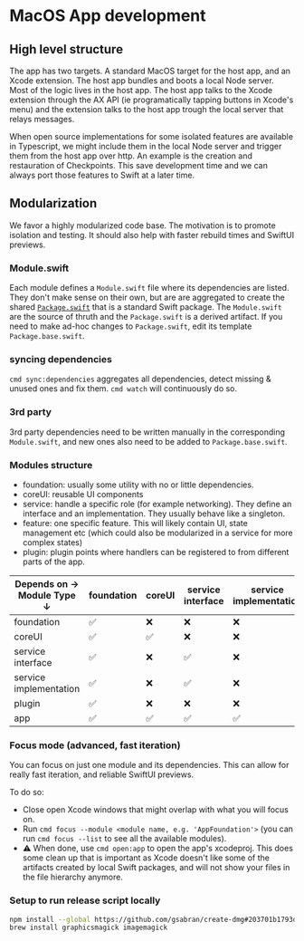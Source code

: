 # MacOS App development

## High level structure
The app has two targets. A standard MacOS target for the host app, and an Xcode extension. The host app bundles and boots a local Node server. Most of the logic lives in the host app. The host app talks to the Xcode extension through the AX API (ie programatically tapping buttons in Xcode's menu) and the extension talks to the host app trough the local server that relays messages.

When open source implementations for some isolated features are available in Typescript, we might include them in the local Node server and trigger them from the host app over http. An example is the creation and restauration of Checkpoints. This save development time and we can always port those features to Swift at a later time.

## Modularization
We favor a highly modularized code base. The motivation is to promote isolation and testing. It should also help with faster rebuild times and SwiftUI previews.

### Module.swift
Each module defines a `Module.swift` file where its dependencies are listed. They don't make sense on their own, but are are aggregated to create the shared [`Package.swift`](./modules/Package.swift) that is a standard Swift package.
The `Module.swift` are the source of thruth and the `Package.swift` is a derived artifact. If you need to make ad-hoc changes to `Package.swift`, edit its template `Package.base.swift`.

### syncing dependencies
`cmd sync:dependencies` aggregates all dependencies, detect missing & unused ones and fix them. `cmd watch` will continuously do so.

### 3rd party
3rd party dependencies need to be written manually in the corresponding `Module.swift`, and new ones also need to be added to `Package.base.swift`.

### Modules structure
- foundation: usually some utility with no or little dependencies.
- coreUI: reusable UI components
- service: handle a specific role (for example networking). They define an interface and an implementation. They usually behave like a singleton.
- feature: one specific feature. This will likely contain UI, state management etc (which could also be modularized in a service for more complex states)
- plugin: plugin points where handlers can be registered to from different parts of the app.

| Depends on →<br>Module Type ↓ | foundation | coreUI | service interface | service implementation | plugin |
|----------------------------------|------------|---------|------------------|----------------------|--------|
| foundation | ✅ | ❌ | ❌ | ❌ | ❌ |
| coreUI | ✅ | ✅ | ❌ | ❌ | ❌ |
| service interface | ✅ | ❌ | ✅ | ❌ | ❌ |
| service implementation | ✅ | ❌ | ✅ | ❌ | ❌ |
| plugin | ✅ | ❌ | ❌ | ❌ | ❌ |
| app | ✅ | ✅ | ✅ | ✅ | ✅ |

### Focus mode (advanced, fast iteration)
You can focus on just one module and its dependencies. This can allow for really fast iteration, and reliable SwiftUI previews.

To do so:
- Close open Xcode windows that might overlap with what you will focus on.
- Run `cmd focus --module <module name, e.g. 'AppFoundation'>` (you can run `cmd focus --list` to see all the available modules).
- ⚠️ When done, use `cmd open:app` to open the app's xcodeproj. This does some clean up that is important as Xcode doesn't like some of the artifacts created by local Swift packages, and will not show your files in the file hierarchy anymore.

### Setup to run release script locally
```bash
npm install --global https://github.com/gsabran/create-dmg#203701b1793def72a1eba6214958ea892ba3e27b # until https://github.com/sindresorhus/create-dmg/pull/97 is merged
brew install graphicsmagick imagemagick
```
